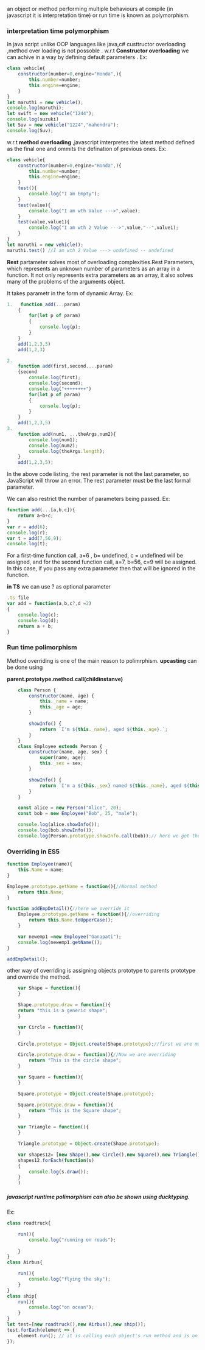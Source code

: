 an object or method performing multiple behaviours at compile (in javascript it is interpretation time) or run time is known as polymorphism.

### interpretation time polymorphism 
In java script unlike OOP languages like java,c# custtructor overloading ,method over loading is not possoble .
w.r.t **Constructor overloading** we can achive in a way by defining default parameters .
Ex:
```javascript
class vehicle{
    constructor(number=0,engine="Honda",){
        this.number=number;
        this.engine=engine;
    }
}
let maruthi = new vehicle();
console.log(maruthi);
let swift = new vehicle("1244");
console.log(suzuki)
let Suv = new vehicle("1224","mahendra");
console.log(Suv);
```
w.r.t **method overloading** ,javascript imterpretes the latest method defined as the final one and ommits the defination of previous ones.
Ex:
```javascript
class vehicle{
    constructor(number=0,engine="Honda",){
        this.number=number;
        this.engine=engine;
    }
    test(){
        console.log("I am Empty");
    }
    test(value){
        console.log("I am wth Value --->",value);        
    }
    test(value,value1){
        console.log("I am wth 2 Value --->",value,"--",value1);        
    }
}
let maruthi = new vehicle();
maruthi.test() //I am wth 2 Value ---> undefined -- undefined
```

**Rest** partameter solves most of overloading complexities.Rest Parameters, which represents an unknown number of parameters as an array in a function. It not only represents extra parameters as an array, it also solves many of the problems of the arguments object.

It takes parametr in the form of dynamic Array.
Ex:
```javascript
1.   function add(...param)
    {
        for(let p of param)
        {
            console.log(p);
        }
    }
    add(1,2,3,5) 
    add(1,2,3)

2. 
    function add(first,second,...param)
    {second
        console.log(first);
        console.log(second);
        console.log("++++++++")
        for(let p of param)
        {
            console.log(p);
        }
    }
    add(1,2,3,5)
3. 
    function add(num1, ...theArgs,num2){
        console.log(num1);
        console.log(num2);
        console.log(theArgs.length);
    }
    add(1,2,3,5);
```
In the above code listing, the rest parameter is not the last parameter, so JavaScript will throw an error. The rest parameter must be the last formal parameter.

We can also restrict the number of parameters being passed.
Ex:
```javascript
function add(...[a,b,c]){
    return a+b+c; 
}
var r = add(6);
console.log(r);
var t = add(7,56,9);
console.log(t);
```
For a first-time function call, a=6 , b= undefined, c = undefined will be assigned, and for the second function call, a=7, b=56, c=9 will be assigned. In this case, if you pass any extra parameter then that will be ignored in the function.


**in TS** we can use ? as optional parameter
```javascript
.ts file
var add = function(a,b,c?,d =2)
{
    console.log(c);
    console.log(d);
    return a + b;
}
```
### Run time polimorphism
Method overriding is one of the main reason to polimrphism. **upcasting** can be done using 

**parent.prototype.method.call(childinstanve)**
```javascript
    class Person {
        constructor(name, age) {
            this._name = name;
            this._age = age;
        }

        showInfo() {
            return `I'm ${this._name}, aged ${this._age}.`;
        }
    }
    class Employee extends Person {
        constructor(name, age, sex) {
            super(name, age);
            this._sex = sex;
        }

        showInfo() {
            return `I'm a ${this._sex} named ${this._name}, aged ${this._age}.`;//over riding it here
        }
    }

    const alice = new Person("Alice", 20);
    const bob = new Employee("Bob", 25, "male");

    console.log(alice.showInfo());
    console.log(bob.showInfo());
    console.log(Person.prototype.showInfo.call(bob));// here we get the parent instance only
```

### Overriding in ES5 
```javascript
function Employee(name){
    this.Name = name;
}

Employee.prototype.getName = function(){//Normal method
    return this.Name;
}

function addEmpDetail(){//here we override it
    Employee.prototype.getName = function(){//overriding
        return this.Name.toUpperCase();
    }

    var newemp1 =new Employee("Ganapati");
    console.log(newemp1.getName());
}

addEmpDetail();
```
other way of overriding is assigning objects prototype to parents prototype and override the 
method.
```javascript
    var Shape = function(){
    }

    Shape.prototype.draw = function(){
    return "this is a generic shape";
    }

    var Circle = function(){
    }

    Circle.prototype = Object.create(Shape.prototype);//first we are making shape as the parent

    Circle.prototype.draw = function(){//Now we are overriding
        return "This is the circle shape";
    }

    var Square = function(){
    }

    Square.prototype = Object.create(Shape.prototype);

    Square.prototype.draw = function(){
        return "This is the Square shape";
    }

    var Triangle = function(){
    }

    Triangle.prototype = Object.create(Shape.prototype);

    var shapes12= [new Shape(),new Circle(),new Square(),new Triangle()];
    shapes12.forEach(function(s)
    {
        console.log(s.draw());
    }
    )
```

##### javascript runtime polimorphism can also be shown using **ducktyping**.
Ex:
```javascript
class roadtruck{

    run(){
        console.log("running on roads");
        
    }
}
class Airbus{

    run(){
        console.log("flying the sky");
    }
}
class ship{
    run(){
        console.log("on ocean");
    }
}
let test=[new roadtruck(),new Airbus(),new ship()];
test.forEach(element => {
    element.run(); // it is calling each object's run method and is on runtime
});
```

